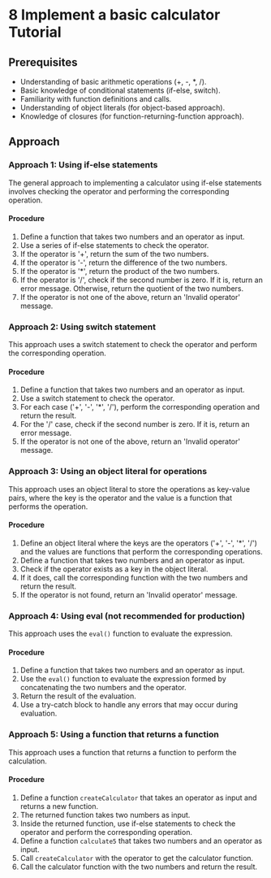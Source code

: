 # 8 Implement a basic calculator Tutorial

## Prerequisites

*   Understanding of basic arithmetic operations (+, -, *, /).
*   Basic knowledge of conditional statements (if-else, switch).
*   Familiarity with function definitions and calls.
*   Understanding of object literals (for object-based approach).
*   Knowledge of closures (for function-returning-function approach).

## Approach

### Approach 1: Using if-else statements

The general approach to implementing a calculator using if-else statements involves checking the operator and performing the corresponding operation.

#### Procedure

1.  Define a function that takes two numbers and an operator as input.
2.  Use a series of if-else statements to check the operator.
3.  If the operator is '+', return the sum of the two numbers.
4.  If the operator is '-', return the difference of the two numbers.
5.  If the operator is '*', return the product of the two numbers.
6.  If the operator is '/', check if the second number is zero. If it is, return an error message. Otherwise, return the quotient of the two numbers.
7.  If the operator is not one of the above, return an 'Invalid operator' message.

### Approach 2: Using switch statement

This approach uses a switch statement to check the operator and perform the corresponding operation.

#### Procedure

1.  Define a function that takes two numbers and an operator as input.
2.  Use a switch statement to check the operator.
3.  For each case ('+', '-', '*', '/'), perform the corresponding operation and return the result.
4.  For the '/' case, check if the second number is zero. If it is, return an error message.
5.  If the operator is not one of the above, return an 'Invalid operator' message.

### Approach 3: Using an object literal for operations

This approach uses an object literal to store the operations as key-value pairs, where the key is the operator and the value is a function that performs the operation.

#### Procedure

1.  Define an object literal where the keys are the operators ('+', '-', '*', '/') and the values are functions that perform the corresponding operations.
2.  Define a function that takes two numbers and an operator as input.
3.  Check if the operator exists as a key in the object literal.
4.  If it does, call the corresponding function with the two numbers and return the result.
5.  If the operator is not found, return an 'Invalid operator' message.

### Approach 4: Using eval (not recommended for production)

This approach uses the `eval()` function to evaluate the expression.

#### Procedure

1.  Define a function that takes two numbers and an operator as input.
2.  Use the `eval()` function to evaluate the expression formed by concatenating the two numbers and the operator.
3.  Return the result of the evaluation.
4.  Use a try-catch block to handle any errors that may occur during evaluation.

### Approach 5: Using a function that returns a function

This approach uses a function that returns a function to perform the calculation.

#### Procedure

1.  Define a function `createCalculator` that takes an operator as input and returns a new function.
2.  The returned function takes two numbers as input.
3.  Inside the returned function, use if-else statements to check the operator and perform the corresponding operation.
4.  Define a function `calculate5` that takes two numbers and an operator as input.
5.  Call `createCalculator` with the operator to get the calculator function.
6.  Call the calculator function with the two numbers and return the result.
